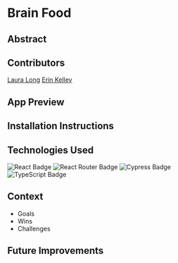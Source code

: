 # Brain Food

## Abstract

## Contributors 
[Laura Long](https://github.com/lalonggone)
[Erin Kelley](https://github.com/kelleyej)

## App Preview

## Installation Instructions

## Technologies Used 
![React Badge](https://img.shields.io/badge/React-61DAFB?logo=react&logoColor=000&style=flat) ![React Router Badge](https://img.shields.io/badge/React%20Router-CA4245?logo=reactrouter&logoColor=fff&style=flat) ![Cypress Badge](https://img.shields.io/badge/Cypress-69D3A7?logo=cypress&logoColor=fff&style=flat) ![TypeScript Badge](https://img.shields.io/badge/TypeScript-3178C6?logo=typescript&logoColor=fff&style=flat)

## Context 
- Goals
- Wins
- Challenges

## Future Improvements 
